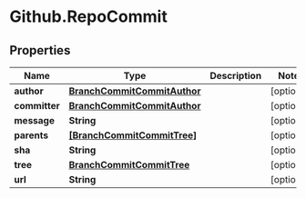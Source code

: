 # Github.RepoCommit

## Properties

Name | Type | Description | Notes
------------ | ------------- | ------------- | -------------
**author** | [**BranchCommitCommitAuthor**](BranchCommitCommitAuthor.md) |  | [optional] 
**committer** | [**BranchCommitCommitAuthor**](BranchCommitCommitAuthor.md) |  | [optional] 
**message** | **String** |  | [optional] 
**parents** | [**[BranchCommitCommitTree]**](BranchCommitCommitTree.md) |  | [optional] 
**sha** | **String** |  | [optional] 
**tree** | [**BranchCommitCommitTree**](BranchCommitCommitTree.md) |  | [optional] 
**url** | **String** |  | [optional] 


